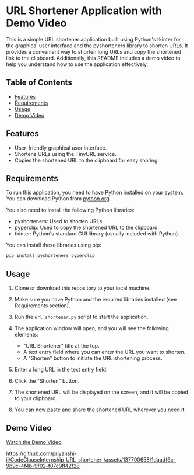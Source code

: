 # URL Shortener Application with Demo Video

This is a simple URL shortener application built using Python's tkinter for the graphical user interface and the pyshorteners library to shorten URLs. It provides a convenient way to shorten long URLs and copy the shortened link to the clipboard. Additionally, this README includes a demo video to help you understand how to use the application effectively.

## Table of Contents

- [Features](#features)
- [Requirements](#requirements)
- [Usage](#usage)
- [Demo Video](#demo-video)

## Features <a name="features"></a>

- User-friendly graphical user interface.
- Shortens URLs using the TinyURL service.
- Copies the shortened URL to the clipboard for easy sharing.

## Requirements <a name="requirements"></a>

To run this application, you need to have Python installed on your system. You can download Python from [python.org](https://www.python.org/downloads/).

You also need to install the following Python libraries:

- pyshorteners: Used to shorten URLs.
- pyperclip: Used to copy the shortened URL to the clipboard.
- tkinter: Python's standard GUI library (usually included with Python).

You can install these libraries using pip:

```bash
pip install pyshorteners pyperclip
```

## Usage <a name="usage"></a>

1. Clone or download this repository to your local machine.

2. Make sure you have Python and the required libraries installed (see Requirements section).

3. Run the `url_shortener.py` script to start the application.

4. The application window will open, and you will see the following elements:

   - "URL Shortener" title at the top.
   - A text entry field where you can enter the URL you want to shorten.
   - A "Shorten" button to initiate the URL shortening process.
   
5. Enter a long URL in the text entry field.

6. Click the "Shorten" button.

7. The shortened URL will be displayed on the screen, and it will be copied to your clipboard.

8. You can now paste and share the shortened URL wherever you need it.

## Demo Video <a name="demo-video"></a>

[Watch the Demo Video](https://example.com/demo-url-shortener)





https://github.com/priyanshi-ii/CodeClauseInternship_URL_shortener-/assets/137790658/1daadf6c-9b9c-4f4b-9f02-f07c9ff42f28
